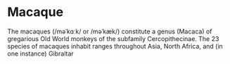# Macaque
The macaques (/məˈkɑːk/ or /məˈkæk/) constitute a genus (Macaca) of gregarious Old World monkeys of the subfamily Cercopithecinae. The 23 species of macaques inhabit ranges throughout Asia, North Africa, and (in one instance) Gibraltar
